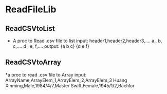 # ReadFileLib
## ReadCSVtoList
* A proc to Read .csv file to list
input:
header1,header2,header3,....
a      ,      b,      c,....
d      ,      e,      f,....
output:
{a b c} {d e f}
## ReadCSVtoArray
*a proc to read .csv file to Array
input:
ArrayName,ArrayElem_1,ArrayElem_2,ArrayElem_3
Huang Xinming,Male,1984/4/7,Master
Swift,Female,1945/1/2,Bachlor
